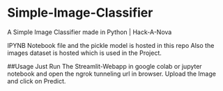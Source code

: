 # Simple-Image-Classifier
A Simple Image Classifier made in Python | Hack-A-Nova

IPYNB Notebook file and the pickle model is hosted in this repo
Also the images dataset is hosted which is used in the Project.

##Usage
Just Run The Streamlit-Webapp in google colab or jupyter notebook and open the ngrok tunneling url in browser.
Upload the Image and click on Predict.
